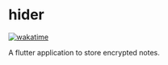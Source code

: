 # hider

[![wakatime](https://wakatime.com/badge/user/a700230c-ba51-4378-8fbc-fbcb542401ed/project/97b94154-9725-4031-930f-4fe978ff345e.svg)](https://wakatime.com/badge/user/a700230c-ba51-4378-8fbc-fbcb542401ed/project/97b94154-9725-4031-930f-4fe978ff345e)

A flutter application to store encrypted notes.
